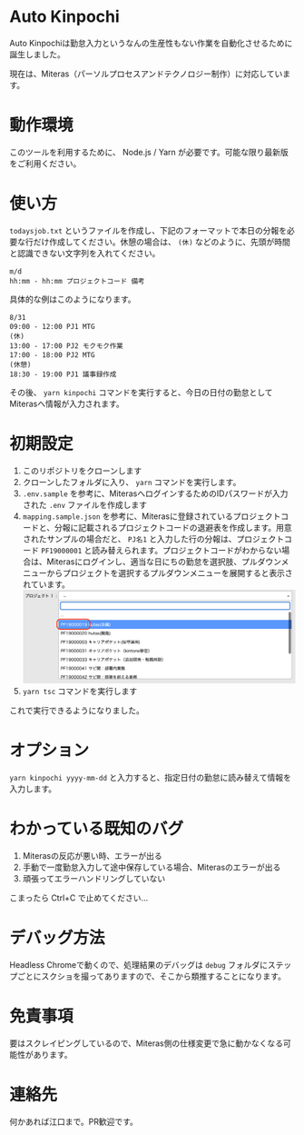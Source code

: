 # Auto Kinpochi

Auto Kinpochiは勤怠入力というなんの生産性もない作業を自動化させるために誕生しました。

現在は、Miteras（パーソルプロセスアンドテクノロジー制作）に対応しています。

# 動作環境

このツールを利用するために、 Node.js / Yarn が必要です。可能な限り最新版をご利用ください。

# 使い方

`todaysjob.txt` というファイルを作成し、下記のフォーマットで本日の分報を必要な行だけ作成してください。休憩の場合は、 `(休)` などのように、先頭が時間と認識できない文字列を入れてください。

```
m/d
hh:mm - hh:mm プロジェクトコード 備考
```

具体的な例はこのようになります。

```
8/31
09:00 - 12:00 PJ1 MTG
(休)
13:00 - 17:00 PJ2 モクモク作業
17:00 - 18:00 PJ2 MTG
(休憩)
18:30 - 19:00 PJ1 議事録作成
```

その後、 `yarn kinpochi` コマンドを実行すると、今日の日付の勤怠としてMiterasへ情報が入力されます。

# 初期設定

1. このリポジトリをクローンします
1. クローンしたフォルダに入り、 `yarn` コマンドを実行します。
1. `.env.sample` を参考に、MiterasへログインするためのIDパスワードが入力された `.env` ファイルを作成します
1. `mapping.sample.json` を参考に、Miterasに登録されているプロジェクトコードと、分報に記載されるプロジェクトコードの退避表を作成します。用意されたサンプルの場合だと、 `PJ名1` と入力した行の分報は、プロジェクトコード `PF19000001` と読み替えられます。プロジェクトコードがわからない場合は、Miterasにログインし、適当な日にちの勤怠を選択肢、プルダウンメニューからプロジェクトを選択するプルダウンメニューを展開すると表示されています。<img src="assets/screenshot.png">
1. `yarn tsc` コマンドを実行します

これで実行できるようになりました。

# オプション

`yarn kinpochi yyyy-mm-dd` と入力すると、指定日付の勤怠に読み替えて情報を入力します。

# わかっている既知のバグ

1. Miterasの反応が悪い時、エラーが出る
1. 手動で一度勤怠入力して途中保存している場合、Miterasのエラーが出る
1. 頑張ってエラーハンドリングしていない

こまったら Ctrl+C で止めてください…

# デバッグ方法

Headless Chromeで動くので、処理結果のデバッグは `debug` フォルダにステップごとにスクショを撮ってありますので、そこから類推することになります。

# 免責事項

要はスクレイピングしているので、Miteras側の仕様変更で急に動かなくなる可能性があります。

# 連絡先

何かあれば江口まで。PR歓迎です。

